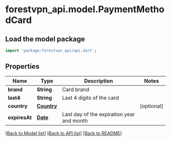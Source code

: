 # forestvpn_api.model.PaymentMethodCard

## Load the model package
```dart
import 'package:forestvpn_api/api.dart';
```

## Properties
Name | Type | Description | Notes
------------ | ------------- | ------------- | -------------
**brand** | **String** | Card brand | 
**last4** | **String** | Last 4 digits of the card | 
**country** | [**Country**](Country.md) |  | [optional] 
**expiresAt** | [**Date**](Date.md) | Last day of the expiration year and month | 

[[Back to Model list]](../README.md#documentation-for-models) [[Back to API list]](../README.md#documentation-for-api-endpoints) [[Back to README]](../README.md)


